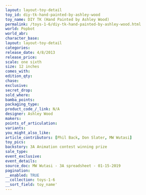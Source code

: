 ```yaml
---
layout: layout-toy-detail 
toy_id: diy-tk-hand-painted-by-ashley-wood
toy_name: DIY TK (Hand Painted by Ashley Wood)
permalink: /toys-1-6/diy-tk-hand-painted-by-ashley-wood.html
world: Popbot
world_abr: 
character_base: 
layout: layout-toy-detail
categories: 
release_date: 4/8/2013
release_price: 
scale: one sixth
size: 12 inches
comes_with: 
edition_qty: 
chase: 
exclusive: 
secret_drop: 
sold_where: 
bamba_points: 
packaging_type: 
product_code_/_link: N/A
designer: Ashley Wood
makers: 
points_of_articulation: 
variants: 
you_might_also_like: 
article_contributors: [Phil Back, Don Slater, MW Wutasi]
toy_pics: 
backstory: 3A Animation contest winning prize
sale_type: 
event_exclusive: 
event_details: 
source_doc: MW Wutasi - 3A spreadsheet - 01-15-2019
pagination: 
__enabled: TRUE
__collection: toys-1-6
__sort_field: toy_name'
---
```

